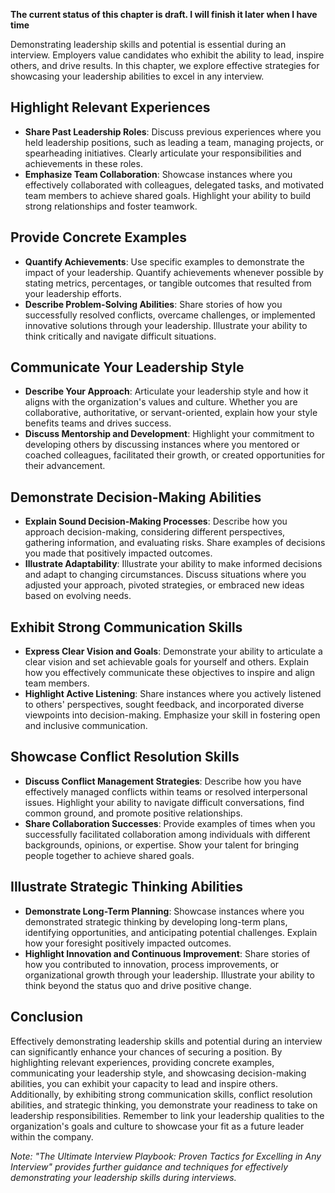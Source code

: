 **The current status of this chapter is draft. I will finish it later when I have time**

Demonstrating leadership skills and potential is essential during an interview. Employers value candidates who exhibit the ability to lead, inspire others, and drive results. In this chapter, we explore effective strategies for showcasing your leadership abilities to excel in any interview.

Highlight Relevant Experiences
------------------------------

* **Share Past Leadership Roles**: Discuss previous experiences where you held leadership positions, such as leading a team, managing projects, or spearheading initiatives. Clearly articulate your responsibilities and achievements in these roles.
* **Emphasize Team Collaboration**: Showcase instances where you effectively collaborated with colleagues, delegated tasks, and motivated team members to achieve shared goals. Highlight your ability to build strong relationships and foster teamwork.

Provide Concrete Examples
-------------------------

* **Quantify Achievements**: Use specific examples to demonstrate the impact of your leadership. Quantify achievements whenever possible by stating metrics, percentages, or tangible outcomes that resulted from your leadership efforts.
* **Describe Problem-Solving Abilities**: Share stories of how you successfully resolved conflicts, overcame challenges, or implemented innovative solutions through your leadership. Illustrate your ability to think critically and navigate difficult situations.

Communicate Your Leadership Style
---------------------------------

* **Describe Your Approach**: Articulate your leadership style and how it aligns with the organization's values and culture. Whether you are collaborative, authoritative, or servant-oriented, explain how your style benefits teams and drives success.
* **Discuss Mentorship and Development**: Highlight your commitment to developing others by discussing instances where you mentored or coached colleagues, facilitated their growth, or created opportunities for their advancement.

Demonstrate Decision-Making Abilities
-------------------------------------

* **Explain Sound Decision-Making Processes**: Describe how you approach decision-making, considering different perspectives, gathering information, and evaluating risks. Share examples of decisions you made that positively impacted outcomes.
* **Illustrate Adaptability**: Illustrate your ability to make informed decisions and adapt to changing circumstances. Discuss situations where you adjusted your approach, pivoted strategies, or embraced new ideas based on evolving needs.

Exhibit Strong Communication Skills
-----------------------------------

* **Express Clear Vision and Goals**: Demonstrate your ability to articulate a clear vision and set achievable goals for yourself and others. Explain how you effectively communicate these objectives to inspire and align team members.
* **Highlight Active Listening**: Share instances where you actively listened to others' perspectives, sought feedback, and incorporated diverse viewpoints into decision-making. Emphasize your skill in fostering open and inclusive communication.

Showcase Conflict Resolution Skills
-----------------------------------

* **Discuss Conflict Management Strategies**: Describe how you have effectively managed conflicts within teams or resolved interpersonal issues. Highlight your ability to navigate difficult conversations, find common ground, and promote positive relationships.
* **Share Collaboration Successes**: Provide examples of times when you successfully facilitated collaboration among individuals with different backgrounds, opinions, or expertise. Show your talent for bringing people together to achieve shared goals.

Illustrate Strategic Thinking Abilities
---------------------------------------

* **Demonstrate Long-Term Planning**: Showcase instances where you demonstrated strategic thinking by developing long-term plans, identifying opportunities, and anticipating potential challenges. Explain how your foresight positively impacted outcomes.
* **Highlight Innovation and Continuous Improvement**: Share stories of how you contributed to innovation, process improvements, or organizational growth through your leadership. Illustrate your ability to think beyond the status quo and drive positive change.

Conclusion
----------

Effectively demonstrating leadership skills and potential during an interview can significantly enhance your chances of securing a position. By highlighting relevant experiences, providing concrete examples, communicating your leadership style, and showcasing decision-making abilities, you can exhibit your capacity to lead and inspire others. Additionally, by exhibiting strong communication skills, conflict resolution abilities, and strategic thinking, you demonstrate your readiness to take on leadership responsibilities. Remember to link your leadership qualities to the organization's goals and culture to showcase your fit as a future leader within the company.

*Note: "The Ultimate Interview Playbook: Proven Tactics for Excelling in Any Interview" provides further guidance and techniques for effectively demonstrating your leadership skills during interviews.*
